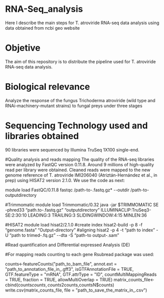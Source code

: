 # RNA-Seq_analysis
Here I describe the main steps for T. atroviride RNA-seq data analysis using data obtained from ncbi geo website

# Objetive
The aim of this repository is to distribute the pipeline used for T. atroviride RNA-seq data analysis.

# Biological relevance
Analyze the response of the fungus Trichoderma atroviride (wild type and RNAi-machinery-mutant strains) to fungal preys under three stages

# Sequencing Technology used and libraries obtained
90 libraries were sequenced by Illumina TruSeq 1X100 single-end.

#Quality analysis and reads mapping
The quality of the RNA-seq libraries were analyzed by FastQC version 0.11.8. Around 9 millions of high-quality read per library were obtained. Cleaned reads were mapped to the new genome reference of T. atroviride IMI206040 (Atriztán-Hernández et al., in prep) using HISAT2 version 2.1.0. We use the code as next:

module load FastQC/0.11.8
fastqc /path-to-.fastq.gz* --outdir /path-to-outputdirectory

#Trimmomatic
module load Trimmomatic/0.32
java -jar $TRIMMOMATIC SE -phred33 “path.to-.fastq.gz” “outputdirectory” ILLUMINACLIP:TruSeq3-SE:2:30:10 LEADING:3 TRAILING:3 SLIDINGWINDOW:4:15 MINLEN:36

#HISAT2
module load  hisat2/2.1.0
#create index
hisat2-build -p 8 -f “genome.fasta”   “Output-directory”
#aligning
hisat2 -p 4 -t “path to index” -U “path to trimed-.fq.gz” --dta -S “path-to output-.sam”

#Read quantification and Differential expressed Analysis (DE)

#For mapping reads counting to each gene Rsubread package was used:

counts<-featureCounts("path_to_bam_file",
                         annot.ext = "path_to_annotation_file_in_.gff3",
                         isGTFAnnotationFile = TRUE,
                         GTF.featureType = "mRNA",
                         GTF.attrType = "ID",
                         countMultiMappingReads = TRUE,
                         fraction = TRUE,
                         allowMultiOverlap = TRUE)
matrix_counts_file<-cbind(counts$counts,counts2$counts,countsN$counts)                         
write.csv(matrix_counts_file, file = "path_to_save_the_matrix_in_.csv")




